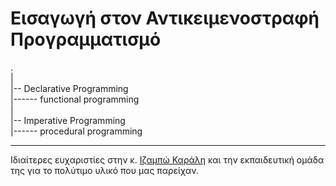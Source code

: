 # Εισαγωγή στον Αντικειμενοστραφή Προγραμματισμό

. <br>
| <br>
|-- Declarative Programming <br>
|------ functional programming <br>
| <br>
|-- Imperative Programming <br>
|------ procedural programming


---

Ιδιαίτερες ευχαριστίες στην κ. [Ιζαμπώ Καράλη](https://cgi.di.uoa.gr/~izambo/GR.html) και την εκπαιδευτική ομάδα της για το πολύτιμο υλικό που μας παρείχαν.

